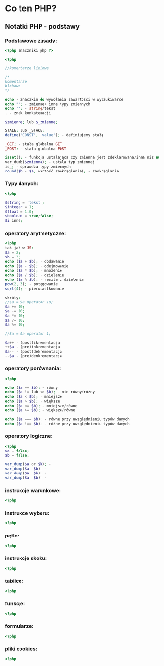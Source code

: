 # Co ten PHP?

## Notatki PHP - podstawy

### Podstawowe zasady:
```php
<?php znaczniki php ?>

<?php

//komentarze liniowe

/*
komentarze
blokowe
*/

echo - znaczkin do wywołania zawartości w wyszukiwarce
echo ""; - zmienne+ inne typy zmiennych
echo ''; - string/tekst
. - znak konkatenacji

$zmienne; lub $_zmienne;

STAŁE; lub _STAŁE;
define('CONST', 'value'); - definiujemy stałą

_GET; - stała globalna GET
_POST; - stała globalna POST

isset(); - funkcja ustalająca czy zmienna jest zdeklarowana/inna niz null
var_dumb($zmienna); - ustala typ zmiennej
is_; - sprawdza typy zmiennych
round($b - $a, wartość zaokrąglenia); - zaokrąglanie

```

### Typy danych:
```php
<?php

$string = 'tekst';
$integer = 1;
$float = 1.0;
$boolean = true/false;
$i inne;

```

### operatory arytmetyczne:
```php
<?php
tak jak w JS:
$a = 2;
$b = 3;
echo ($a + $b); - dodawanie
echo ($a - $b); - odejmowanie
echo ($a * $b); - mnożenie
echo ($a / $b); - dzielenie
echo ($a % $b); - reszta z dzielenia
pow(2, 3); - potęgowanie
sqrt(4); - pierwiastkowanie

skróty:
//$a = $a operator 10;
$a += 10;
$a -= 10;
$a *= 10;
$a /= 10;
$a %= 10;

//$a = $a operator 1;

$a++ - (post)ikrementacja
++$a - (pre)inkrementacja
$a-- - (post)dekrementacja
--$a - (pre)denkrementacja

```

### operatory porównania:
```php
<?php

echo ($a == $b); - równy
echo ($a != lub <> $b); - nie równy/różny
echo ($a < $b); - mniejsze
echo ($a > $b); - większe
echo ($a <= $b); - mniejsze/równe
echo ($a >= $b); - większe/równe 

echo ($a === $b); - równe przy uwzględnieniu typów danych
echo ($a !== $b); - różne przy uwzględnieniu typów danych

```






### operatory logiczne:
```php
<?php
$a = false;
$b = false;

var_dump($a or $b); -
var_dump($a  $b); -
var_dump($a  $b); -
var_dump($a  $b); -
```

### instrukcje warunkowe:
```php
<?php

```

### instrukce wyboru:
```php
<?php

```

### pętle:
```php
<?php

```

### instrukcje skoku:
```php
<?php

```

### tablice:
```php
<?php

```

### funkcje:
```php
<?php

```

### formularze:
```php
<?php

```

### pliki cookies:
```php
<?php

```

















